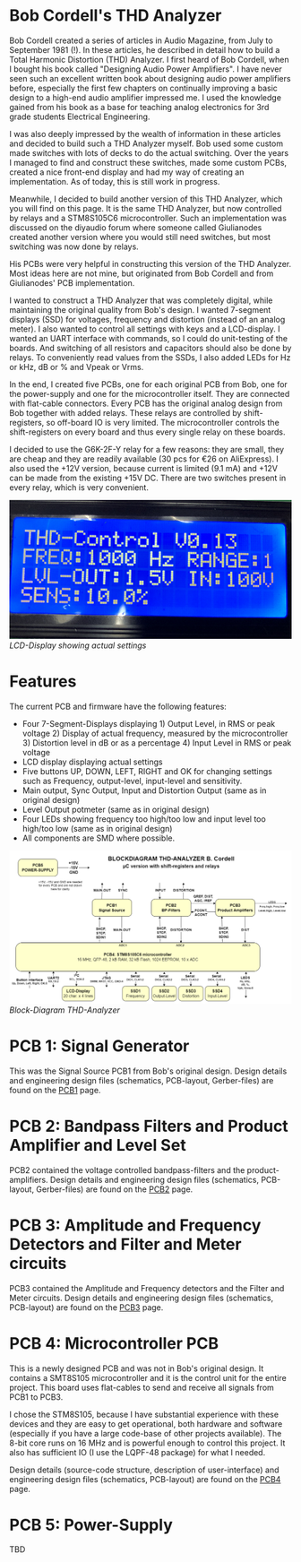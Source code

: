 # Bob Cordell's THD Analyzer
Bob Cordell created a series of articles in Audio Magazine, from July to September 1981 (!). In these articles, he described
in detail how to build a Total Harmonic Distortion (THD) Analyzer. I first heard of Bob Cordell, when I bought his book called "Designing Audio Power Amplifiers". 
I have never seen such an excellent written book about designing audio power amplifiers before, especially the first few chapters on continually improving a basic design 
to a high-end audio amplifier impressed me. I used the knowledge gained from his book as a base for teaching analog electronics for 3rd grade students Electrical Engineering.

I was also deeply impressed by the wealth of information in these articles and decided to build such a THD Analyzer myself. Bob
used some custom made switches with lots of decks to do the actual switching. Over the years I managed to find and construct these
switches, made some custom PCBs, created a nice front-end display and had my way of creating an implementation. As of today, this is
still work in progress.

Meanwhile, I decided to build another version of this THD Analyzer, which you will find on this page. It is the same
THD Analyzer, but now controlled by relays and a STM8S105C6 microcontroller. Such an implementation was discussed on the diyaudio forum
where someone called Giulianodes created another version where you would still need switches, but most switching was now done by relays.

His PCBs were very helpful in constructing this version of the THD Analyzer. Most ideas here are not mine, but originated from Bob Cordell
and from Giulianodes' PCB implementation.

I wanted to construct a THD Analyzer that was completely digital, while maintaining the original quality from Bob's design. 
I wanted 7-segment displays (SSD) for voltages, frequency and distortion (instead of an analog meter).
I also wanted to control all settings with keys and a LCD-display. I wanted an UART interface with commands, so I could do unit-testing of the boards.
And switching of all resistors and capacitors should also be done by relays. To conveniently read values from the SSDs, I also added LEDs for Hz or kHz, dB or % and Vpeak or Vrms.

In the end, I created five PCBs, one for each original PCB from Bob, one for the power-supply and one for the microcontroller itself. They are connected with flat-cable connectors.
Every PCB has the original analog design from Bob together with added relays. These relays are controlled by shift-registers, so off-board IO is very limited.
The microcontroller controls the shift-registers on every board and thus every single relay on these boards.

I decided to use the G6K-2F-Y relay for a few reasons: they are small, they are cheap and they are readily available (30 pcs for €26 on AliExpress). I also used the +12V
version, because current is limited (9.1 mA) and +12V can be made from the existing +15V DC. There are two switches present in every relay, which is very convenient.

![LCD-Display during development testing](img/lcd.png)<br>
*LCD-Display showing actual settings*

# Features
The current PCB and firmware have the following features:
- Four 7-Segment-Displays displaying 1) Output Level, in RMS or peak voltage 2) Display of actual frequency, measured by the microcontroller 3) Distortion level in dB or as a percentage 4) Input Level in RMS or peak voltage
- LCD display displaying actual settings
- Five buttons UP, DOWN, LEFT, RIGHT and OK for changing settings such as Frequency, output-level, input-level and sensitivity.
- Main output, Sync Output, Input and Distortion Output (same as in original design)
- Level Output potmeter (same as in original design)
- Four LEDs showing frequency too high/too low and input level too high/too low (same as in original design)
- All components are SMD where possible.

![Block Diagram](img/Blokschema_THD_Analyzer.png)<br>
*Block-Diagram THD-Analyzer*

# PCB 1: Signal Generator
This was the Signal Source PCB1 from Bob's original design. Design details and engineering design files (schematics, PCB-layout, Gerber-files) are found on the [PCB1](./pcb1.md) page.

# PCB 2: Bandpass Filters and Product Amplifier and Level Set

PCB2 contained the voltage controlled bandpass-filters and the product-amplifiers. Design details and engineering design files (schematics, PCB-layout, Gerber-files) are found on the [PCB2](./pcb2.md) page.

# PCB 3: Amplitude and Frequency Detectors and Filter and Meter circuits

PCB3 contained the Amplitude and Frequency detectors and the Filter and Meter circuits. Design details and engineering design files (schematics, PCB-layout) are found on the [PCB3](./pcb3.md) page.

# PCB 4: Microcontroller PCB
This is a newly designed PCB and was not in Bob's original design. It contains a SMT8S105 microcontroller and it is the control unit for the entire project. This board uses flat-cables to send and receive all signals from PCB1 to PCB3.

I chose the STM8S105, because I have substantial experience with these devices and they are easy to get operational, both hardware and software (especially if you have a large code-base of other projects available). The 8-bit core runs on 16 MHz and is 
powerful enough to control this project. It also has sufficient IO (I use the LQPF-48 package) for what I needed.

Design details (source-code structure, description of user-interface) and engineering design files (schematics, PCB-layout) are found on the [PCB4](./pcb4.md) page.

# PCB 5: Power-Supply
TBD

